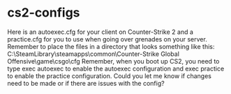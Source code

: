# cs2-configs
Here is an autoexec.cfg for your client on Counter-Strike 2 and a practice.cfg for you to use when going over grenades on your server. 
Remember to place the files in a directory that looks something like this:
C:\SteamLibrary\steamapps\common\Counter-Strike Global Offensive\game\csgo\cfg
Remember, when you boot up CS2, you need to type exec autoexec to enable the autoexec configuration and exec practice to enable the practice configuration.
Could you let me know if changes need to be made or if there are issues with the config? 
